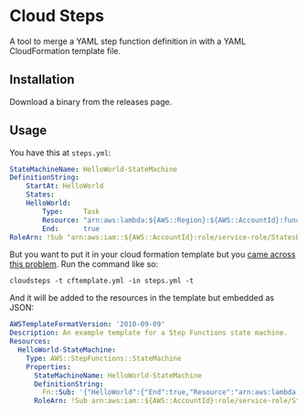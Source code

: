 # Cloud Steps

A tool to merge a YAML step function definition in with a YAML CloudFormation template file.

## Installation

Download a binary from the releases page.

## Usage

You have this at `steps.yml`:

```yml
StateMachineName: HelloWorld-StateMachine
DefinitionString:
    StartAt: HelloWorld
    States:
    HelloWorld:
        Type:     Task
        Resource: "arn:aws:lambda:${AWS::Region}:${AWS::AccountId}:function:HelloFunction"
        End:      true
RoleArn: !Sub "arn:aws:iam::${AWS::AccountId}:role/service-role/StatesExecutionRole-${AWS::Region}"
```

But you want to put it in your cloud formation template but you [came across this problem](https://stackoverflow.com/questions/51627531/deploy-stepfunctions-with-cloudformation-from-external-definition-file).  Run the command like so:

    cloudsteps -t cftemplate.yml -in steps.yml -t

And it will be added to the resources in the template but embedded as JSON:

```yml
AWSTemplateFormatVersion: '2010-09-09'
Description: An example template for a Step Functions state machine.
Resources:
  HelloWorld-StateMachine:
    Type: AWS::StepFunctions::StateMachine
    Properties:
      StateMachineName: HelloWorld-StateMachine
      DefinitionString:
        Fn::Sub: '{"HelloWorld":{"End":true,"Resource":"arn:aws:lambda:${AWS::Region}:${AWS::AccountId}:function:HelloFunction","Type":"Task"},"StartAt":"HelloWorld","States":null}'
      RoleArn: !Sub arn:aws:iam::${AWS::AccountId}:role/service-role/StatesExecutionRole-${AWS::Region}
```
